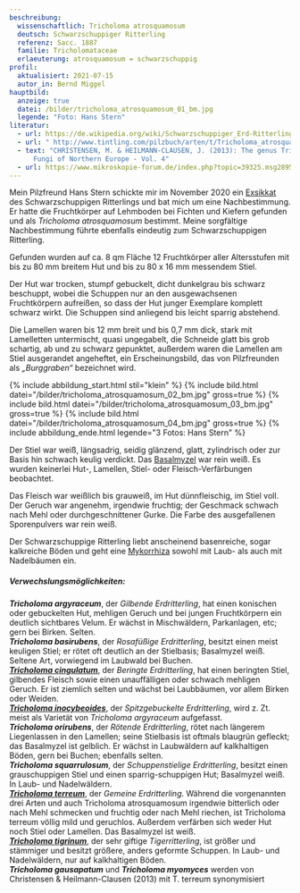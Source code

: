 ```yaml
---
beschreibung:
  wissenschaftlich: Tricholoma atrosquamosum
  deutsch: Schwarzschuppiger Ritterling
  referenz: Sacc. 1887
  familie: Tricholomataceae
  erlaeuterung: atrosquamosum = schwarzschuppig
profil:
  aktualisiert: 2021-07-15
  autor_in: Bernd Miggel
hauptbild:
  anzeige: true
  datei: /bilder/tricholoma_atrosquamosum_01_bm.jpg
  legende: "Foto: Hans Stern"
literatur:
  - url: https://de.wikipedia.org/wiki/Schwarzschuppiger_Erd-Ritterling
  - url: " http://www.tintling.com/pilzbuch/arten/t/Tricholoma_atrosquamosum.html"
  - text: "CHRISTENSEN, M. & HEILMANN-CLAUSEN, J. (2013): The genus Tricholoma. -
      Fungi of Northern Europe - Vol. 4"
  - url: https://www.mikroskopie-forum.de/index.php?topic=39325.msg289584#msg289584
---
```

Mein Pilzfreund Hans Stern schickte mir im November 2020 ein [Exsikkat](Exsikkat "Glossar") des Schwarzschuppigen Ritterlings und bat mich um eine Nachbestimmung. Er hatte die Fruchtkörper auf Lehmboden bei Fichten und Kiefern gefunden und als *Tricholoma atrosquamosum* bestimmt. Meine sorgfältige Nachbestimmung führte ebenfalls eindeutig zum Schwarzschuppigen Ritterling.

Gefunden wurden auf ca. 8 qm Fläche 12 Fruchtkörper aller Altersstufen mit bis zu 80 mm breitem Hut und bis zu 80 x 16 mm messendem Stiel.

Der Hut war trocken, stumpf gebuckelt, dicht dunkelgrau bis schwarz beschuppt, wobei die Schuppen nur an den ausgewachsenen Fruchtkörpern aufreißen, so dass der Hut junger Exemplare komplett schwarz wirkt. Die Schuppen sind anliegend bis leicht sparrig abstehend.

Die Lamellen waren bis 12 mm breit und bis 0,7 mm dick, stark mit Lamelletten untermischt, quasi ungegabelt, die Schneide glatt bis grob schartig, ab und zu schwarz gepunktet, außerdem waren die Lamellen am Stiel ausgerandet angeheftet, ein Erscheinungsbild, das von Pilzfreunden als *„Burggraben“* bezeichnet wird. 

{% include abbildung_start.html stil="klein" %}
{% include bild.html datei="/bilder/tricholoma_atrosquamosum_02_bm.jpg" gross=true %}
{% include bild.html datei="/bilder/tricholoma_atrosquamosum_03_bm.jpg" gross=true %}
{% include bild.html datei="/bilder/tricholoma_atrosquamosum_04_bm.jpg" gross=true %}
{% include abbildung_ende.html legende="3 Fotos: Hans Stern" %}

Der Stiel war weiß, längsadrig, seidig glänzend, glatt, zylindrisch oder zur Basis hin schwach keulig verdickt. Das [Basalmyzel](Myzel "Glossar") war rein weiß. Es wurden keinerlei Hut-, Lamellen, Stiel- oder Fleisch-Verfärbungen beobachtet.

Das Fleisch war weißlich bis grauweiß, im Hut dünnfleischig, im Stiel voll. Der Geruch war angenehm, irgendwie fruchtig; der Geschmack schwach nach Mehl oder durchgeschnittener Gurke. Die Farbe des ausgefallenen Sporenpulvers war rein weiß.

Der Schwarzschuppige Ritterling liebt anscheinend basenreiche, sogar kalkreiche Böden und geht eine [Mykorrhiza](Mykorrhiza "Glossar") sowohl mit Laub- als auch mit Nadelbäumen ein.

##### Verwechslungsmöglichkeiten:

***Tricholoma argyraceum***, der *Gilbende Erdritterling*, hat einen konischen oder gebuckelten Hut, mehligen Geruch und bei jungen Fruchtkörpern ein deutlich sichtbares Velum. Er wächst in Mischwäldern, Parkanlagen, etc; gern bei Birken. Selten.\
***Tricholoma basirubens***, der *Rosafüßige Erdritterling*, besitzt einen meist keuligen Stiel; er rötet oft deutlich an der Stielbasis; Basalmyzel weiß. Seltene Art, vorwiegend im Laubwald bei Buchen.\
***[Tricholoma cingulatum](/pilze/tricholoma-cingulatum-beringter-erdritterling)***, der *Beringte Erdritterling*, hat einen beringten Stiel, gilbendes Fleisch sowie einen unauffälligen oder schwach mehligen Geruch. Er ist ziemlich selten und wächst bei Laubbäumen, vor allem Birken oder Weiden.\
***[Tricholoma inocybeoides](/pilze/tricholoma-inocybeoides-spitzgebuckelter-ritterling)***, der *Spitzgebuckelte Erdritterling*, wird z. Zt. meist als Varietät von *Tricholoma argyraceum* aufgefasst.\
***Tricholoma orirubens***, der *Rötende Erdritterling*, rötet nach längerem Liegenlassen in den Lamellen; seine Stielbasis ist oftmals blaugrün gefleckt; das Basalmyzel ist gelblich. Er wächst in Laubwäldern auf kalkhaltigen Böden, gern bei Buchen; ebenfalls selten.\
***Tricholoma squarrulosum***, der *Schuppenstielige Erdritterling*, besitzt einen grauschuppigen Stiel und einen sparrig-schuppigen Hut; Basalmyzel weiß. In Laub- und Nadelwäldern.\
***[Tricholoma terreum](/pilze/tricholoma-terreum-gemeiner-erdritterling)***, der *Gemeine Erdritterling*. Während die vorgenannten drei Arten und auch Tricholoma atrosquamosum irgendwie bitterlich oder nach Mehl schmecken und fruchtig oder nach Mehl riechen, ist Tricholoma terreum völlig mild und geruchlos. Außerdem verfärben sich weder Hut noch Stiel oder Lamellen. Das Basalmyzel ist weiß.\
***[Tricholoma tigrinum](/pilze/tricholoma-tigrinum-tiger-ritterling)***, der sehr giftige *Tigerritterling*, ist größer und stämmiger und besitzt größere, anders geformte Schuppen. In Laub- und Nadelwäldern, nur auf kalkhaltigen Böden.\
***Tricholoma gausapatum*** und ***Tricholoma myomyces*** werden von Christensen & Heilmann-Clausen (2013) mit T. terreum synonymisiert
